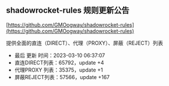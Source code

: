 ## shadowrocket-rules 规则更新公告

[https://github.com/GMOogway/shadowrocket-rules](https://github.com/GMOogway/shadowrocket-rules)

提供全面的直连（DIRECT）、代理（PROXY）、屏蔽（REJECT）列表
- 最后 更新 时间：2023-03-10 06:37:07
- 直连DIRECT列表：65792，update +4
- 代理PROXY 列表：35375，update +1
- 屏蔽REJECT列表：57566，update +167